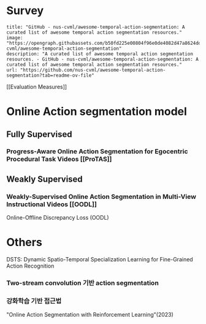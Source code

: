 
# Survey
```embed
title: "GitHub - nus-cvml/awesome-temporal-action-segmentation: A curated list of awesome temporal action segmentation resources."
image: "https://opengraph.githubassets.com/b50fd225e00804f96e0de4082d47a8624dd05e5e2c4c2a48f6b8ed687b1d5360/nus-cvml/awesome-temporal-action-segmentation"
description: "A curated list of awesome temporal action segmentation resources. - GitHub - nus-cvml/awesome-temporal-action-segmentation: A curated list of awesome temporal action segmentation resources."
url: "https://github.com/nus-cvml/awesome-temporal-action-segmentation?tab=readme-ov-file"
```
[[Evaluation Measures]]

# Online Action segmentation model

## Fully Supervised
### Progress-Aware Online Action Segmentation for Egocentric Procedural Task Videos  [[ProTAS]]

## Weakly Supervised
### Weakly-Supervised Online Action Segmentation in Multi-View Instructional Videos [[OODL]]
Online-Offline Discrepancy Loss
(OODL)




# Others

DSTS: Dynamic Spatio-Temporal Specialization Learning for Fine-Grained Action Recognition


### Two-stream convolution 기반 action segmentation



### 강화학습 기반 접근법
"Online Action Segmentation with Reinforcement Learning"(2023)